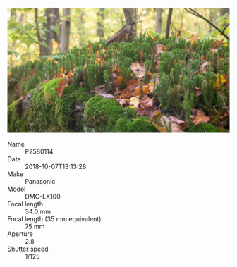[![P2580114](/photos/hd/P2580114.jpg)](/photos/full/P2580114.jpg?raw=true)

<dl>
  <dt>Name</dt>
  <dd>P2580114</dd>
  <dt>Date</dt>
  <dd>2018-10-07T13:13:28</dd>
  <dt>Make</dt>
  <dd>Panasonic</dd>
  <dt>Model</dt>
  <dd>DMC-LX100</dd>
  <dt>Focal length</dt>
  <dd>34.0 mm</dd>
  <dt>Focal length (35 mm equivalent)</dt>
  <dd>75 mm</dd>
  <dt>Aperture</dt>
  <dd>2.8</dd>
  <dt>Shutter speed</dt>
  <dd>1/125</dd>
</dl>
